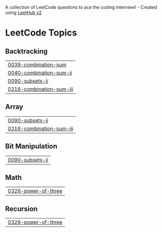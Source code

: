 A collection of LeetCode questions to ace the coding interview! - Created using [LeetHub v2](https://github.com/arunbhardwaj/LeetHub-2.0)
<!---LeetCode Topics Start-->
# LeetCode Topics
## Backtracking
|  |
| ------- |
| [0039-combination-sum](https://github.com/Iraianbu27/LeetCode-Solutions/tree/master/0039-combination-sum) |
| [0040-combination-sum-ii](https://github.com/Iraianbu27/LeetCode-Solutions/tree/master/0040-combination-sum-ii) |
| [0090-subsets-ii](https://github.com/Iraianbu27/LeetCode-Solutions/tree/master/0090-subsets-ii) |
| [0216-combination-sum-iii](https://github.com/Iraianbu27/LeetCode-Solutions/tree/master/0216-combination-sum-iii) |
## Array
|  |
| ------- |
| [0090-subsets-ii](https://github.com/Iraianbu27/LeetCode-Solutions/tree/master/0090-subsets-ii) |
| [0216-combination-sum-iii](https://github.com/Iraianbu27/LeetCode-Solutions/tree/master/0216-combination-sum-iii) |
## Bit Manipulation
|  |
| ------- |
| [0090-subsets-ii](https://github.com/Iraianbu27/LeetCode-Solutions/tree/master/0090-subsets-ii) |
## Math
|  |
| ------- |
| [0326-power-of-three](https://github.com/Iraianbu27/LeetCode-Solutions/tree/master/0326-power-of-three) |
## Recursion
|  |
| ------- |
| [0326-power-of-three](https://github.com/Iraianbu27/LeetCode-Solutions/tree/master/0326-power-of-three) |
<!---LeetCode Topics End-->
